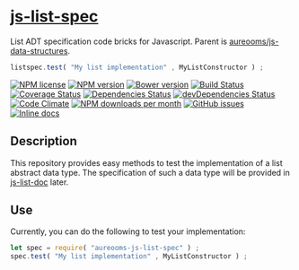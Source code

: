 [js-list-spec](http://aureooms.github.io/js-list-spec)
==

List ADT specification code bricks for Javascript. Parent is
[aureooms/js-data-structures](https://github.com/aureooms/js-data-structures).

```js
listspec.test( "My list implementation" , MyListConstructor ) ;
```

[![NPM license](http://img.shields.io/npm/l/aureooms-js-list-spec.svg?style=flat)](https://raw.githubusercontent.com/aureooms/js-list-spec/master/LICENSE)
[![NPM version](http://img.shields.io/npm/v/aureooms-js-list-spec.svg?style=flat)](https://www.npmjs.org/package/aureooms-js-list-spec)
[![Bower version](http://img.shields.io/bower/v/aureooms-js-list-spec.svg?style=flat)](http://bower.io/search/?q=aureooms-js-list-spec)
[![Build Status](http://img.shields.io/travis/aureooms/js-list-spec.svg?style=flat)](https://travis-ci.org/aureooms/js-list-spec)
[![Coverage Status](http://img.shields.io/coveralls/aureooms/js-list-spec.svg?style=flat)](https://coveralls.io/r/aureooms/js-list-spec)
[![Dependencies Status](http://img.shields.io/david/aureooms/js-list-spec.svg?style=flat)](https://david-dm.org/aureooms/js-list-spec#info=dependencies)
[![devDependencies Status](http://img.shields.io/david/dev/aureooms/js-list-spec.svg?style=flat)](https://david-dm.org/aureooms/js-list-spec#info=devDependencies)
[![Code Climate](http://img.shields.io/codeclimate/github/aureooms/js-list-spec.svg?style=flat)](https://codeclimate.com/github/aureooms/js-list-spec)
[![NPM downloads per month](http://img.shields.io/npm/dm/aureooms-js-list-spec.svg?style=flat)](https://www.npmjs.org/package/aureooms-js-list-spec)
[![GitHub issues](http://img.shields.io/github/issues/aureooms/js-list-spec.svg?style=flat)](https://github.com/aureooms/js-list-spec/issues)
[![Inline docs](http://inch-ci.org/github/aureooms/js-list-spec.svg?branch=master&style=shields)](http://inch-ci.org/github/aureooms/js-list-spec)

## Description

This repository provides easy methods to test the implementation of a list
abstract data type. The specification of such a data type will be provided in
[js-list-doc](http://aureooms.github.io/js-list-doc) later.

## Use

Currently, you can do the following to test your implementation:

```javascript
let spec = require( "aureooms-js-list-spec" ) ;
spec.test( "My list implementation" , MyListConstructor ) ;
```
